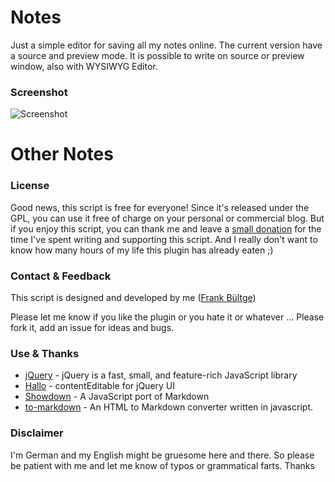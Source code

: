# Notes
Just a simple editor for saving all my notes online.
The current version have a source and preview mode. It is possible to write on source or preview window, also with WYSIWYG Editor.

### Screenshot
![Screenshot](https://raw.github.com/bueltge/Notes/master/assets/screenshot.png "A screenshot")

# Other Notes

### License
Good news, this script is free for everyone! Since it's released under the GPL, you can use it free of charge on your personal or commercial blog. But if you enjoy this script, you can thank me and leave a [small donation](http://bueltge.de/wunschliste/) for the time I've spent writing and supporting this script. And I really don't want to know how many hours of my life this plugin has already eaten ;)

### Contact & Feedback
This script is designed and developed by me ([Frank Bültge](http://bueltge.de))

Please let me know if you like the plugin or you hate it or whatever ... Please fork it, add an issue for ideas and bugs.

### Use & Thanks
 * [jQuery](http://jquery.com/) - jQuery is a fast, small, and feature-rich JavaScript library
 * [Hallo](http://hallojs.org/) - contentEditable for jQuery UI 
 * [Showdown](https://github.com/coreyti/showdown) - A JavaScript port of Markdown
 * [to-markdown](http://domchristie.github.io/to-markdown/) - An HTML to Markdown converter written in javascript.

### Disclaimer
I'm German and my English might be gruesome here and there. So please be patient with me and let me know of typos or grammatical farts. Thanks